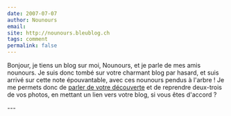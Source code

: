 ```yaml
---
date: 2007-07-07
author: Nounours
email: 
site: http://nounours.bleublog.ch
tags: comment
permalink: false
---
```


<p>Bonjour, je tiens un blog sur moi, Nounours, et je parle de mes amis nounours. Je suis donc tombé sur votre charmant blog par hasard, et suis arrivé sur cette note épouvantable, avec ces nounours pendus à l'arbre ! Je me permets donc de <a href="http://nounours.bleublog.ch/p685.html">parler de votre découverte</a> et de reprendre deux-trois de vos photos, en mettant un lien vers votre blog, si vous êtes d'accord ?</p>
---